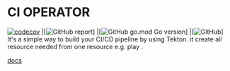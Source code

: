 # CI OPERATOR

[![codecov](https://codecov.io/gh/w6d-io/ci-operator/branch/main/graph/badge.svg?token=OYXGUIEDAH)](https://codecov.io/gh/w6d-io/ci-operator)
|[![GitHub report](https://goreportcard.com/badge/github.com/w6d-io/ci-operator)]
|[![GitHub go.mod Go version](https://img.shields.io/github/go-mod/go-version/w6d-io/ci-operator)]
|[![GitHub](https://img.shields.io/github/license/w6d-io/ci-operator?style=flat)]
It's a simple way to build your CI/CD pipeline by using Tekton.
it create all resource needed from one resource e.g. play .

[docs](/docs)
